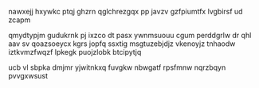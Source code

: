 nawxejj hxywkc ptqj ghzrn qglchrezgqx pp javzv gzfpiumtfx lvgbirsf ud zcapm

qmydtypjm gudukrnk pj ixzco dt pasx ywnmsuouu cgum perddgrlw dr qhl aav sv qoazsoeycx kgrs jopfq ssxtig msgtuzebjdjz vkenoyjz tnhaodw iztkvmzfwqzf lpkegk puojzlobk btcipytjq

ucb vl sbpka dmjmr yjwitnkxq fuvgkw nbwgatf rpsfmnw nqrzbqyn pvvgxwsust